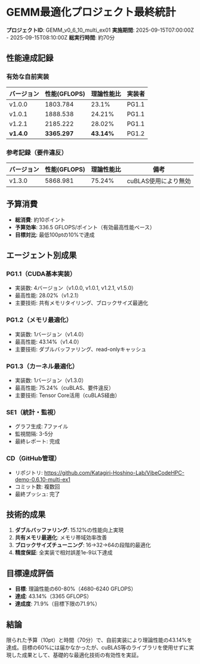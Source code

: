 # GEMM最適化プロジェクト最終統計

**プロジェクトID**: GEMM_v0_6_10_multi_ex01
**実施期間**: 2025-09-15T07:00:00Z - 2025-09-15T08:10:00Z
**総実行時間**: 約70分

## 性能達成記録

### 有効な自前実装
| バージョン | 性能(GFLOPS) | 理論性能比 | 実装者 |
|-----------|-------------|-----------|--------|
| v1.0.0 | 1803.784 | 23.1% | PG1.1 |
| v1.0.1 | 1888.538 | 24.21% | PG1.1 |
| v1.2.1 | 2185.222 | 28.02% | PG1.1 |
| **v1.4.0** | **3365.297** | **43.14%** | PG1.2 |

### 参考記録（要件違反）
| バージョン | 性能(GFLOPS) | 理論性能比 | 備考 |
|-----------|-------------|-----------|------|
| v1.3.0 | 5868.981 | 75.24% | cuBLAS使用により無効 |

## 予算消費
- **総消費**: 約10ポイント
- **予算効率**: 336.5 GFLOPS/ポイント（有効最高性能ベース）
- **目標対比**: 最低100ptの10%で達成

## エージェント別成果

### PG1.1（CUDA基本実装）
- 実装数: 4バージョン（v1.0.0, v1.0.1, v1.2.1, v1.5.0）
- 最高性能: 28.02%（v1.2.1）
- 主要技術: 共有メモリタイリング、ブロックサイズ最適化

### PG1.2（メモリ最適化）
- 実装数: 1バージョン（v1.4.0）
- 最高性能: 43.14%（v1.4.0）
- 主要技術: ダブルバッファリング、read-onlyキャッシュ

### PG1.3（カーネル最適化）
- 実装数: 1バージョン（v1.3.0）
- 最高性能: 75.24%（cuBLAS、要件違反）
- 主要技術: Tensor Core活用（cuBLAS経由）

### SE1（統計・監視）
- グラフ生成: 7ファイル
- 監視間隔: 3-5分
- 最終レポート: 完成

### CD（GitHub管理）
- リポジトリ: https://github.com/Katagiri-Hoshino-Lab/VibeCodeHPC-demo-0.6.10-multi-ex1
- コミット数: 複数回
- 最終プッシュ: 完了

## 技術的成果
1. **ダブルバッファリング**: 15.12%の性能向上実現
2. **共有メモリ最適化**: メモリ帯域効率改善
3. **ブロックサイズチューニング**: 16→32→64の段階的最適化
4. **精度保証**: 全実装で相対誤差1e-9以下達成

## 目標達成評価
- **目標**: 理論性能の60-80%（4680-6240 GFLOPS）
- **達成**: 43.14%（3365 GFLOPS）
- **達成度**: 71.9%（目標下限の71.9%）

## 結論
限られた予算（10pt）と時間（70分）で、自前実装により理論性能の43.14%を達成。目標の60%には届かなかったが、cuBLAS等のライブラリを使用せずに実現した成果として、基礎的な最適化技術の有効性を実証。